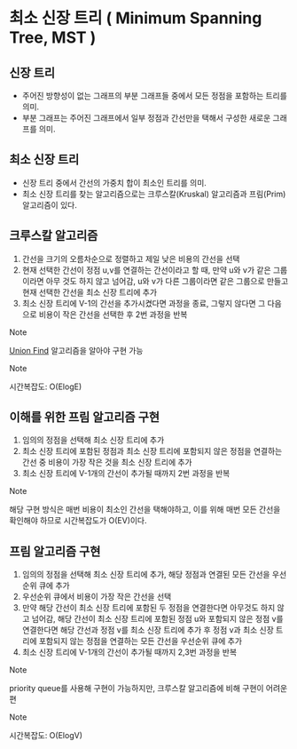 # 최소 신장 트리 ( Minimum Spanning Tree, MST )

## 신장 트리

- 주어진 방향성이 없는 그래프의 부분 그래프들 중에서 모든 정점을 포함하는 트리를 의미.
- 부분 그래프는 주어진 그래프에서 일부 정점과 간선만을 택해서 구성한 새로운 그래프를 의미.

## 최소 신장 트리

- 신장 트리 중에서 간선의 가중치 합이 최소인 트리를 의미.
- 최소 신장 트리를 찾는 알고리즘으로는 크루스칼(Kruskal) 알고리즘과 프림(Prim) 알고리즘이 있다.

## 크루스칼 알고리즘

1. 간선을 크기의 오름차순으로 정렬하고 제일 낮은 비용의 간선을 선택
2. 현재 선택한 간선이 정점 u,v를 연결하는 간선이라고 할 때, 만약 u와 v가 같은 그룹이라면 아무 것도 하지 않고 넘어감, u와 v가 다른 그룹이라면 같은 그룹으로 만들고 현재 선택한 간선을 최소 신장 트리에 추가
3. 최소 신장 트리에 V-1의 간선을 추가시켰다면 과정을 종료, 그렇지 않다면 그 다음으로 비용이 작은 간선을 선택한 후 2번 과정을 반복

> [!NOTE]
>
> [Union Find](./union-find.md) 알고리즘을 알아야 구현 가능

> [!NOTE]
>
> 시간복잡도: O(ElogE)

## 이해를 위한 프림 알고리즘 구현

1. 임의의 정점을 선택해 최소 신장 트리에 추가
2. 최소 신장 트리에 포함된 정점과 최소 신장 트리에 포함되지 않은 정점을 연결하는 간선 중 비용이 가장 작은 것을 최소 신장 트리에 추가
3. 최소 신장 트리에 V-1개의 간선이 추가될 때까지 2번 과정을 반복

> [!NOTE]
>
> 해당 구현 방식은 매번 비용이 최소인 간선을 택해야하고, 이를 위해 매번 모든 간선을 확인해야 하므로 시간복잡도가 O(EV)이다.

## 프림 알고리즘 구현

1. 임의의 정점을 선택해 최소 신장 트리에 추가, 해당 정점과 연결된 모든 간선을 우선순위 큐에 추가
2. 우선순위 큐에서 비용이 가장 작은 간선을 선택
3. 만약 해당 간선이 최소 신장 트리에 포함된 두 정점을 연결한다면 아무것도 하지 않고 넘어감, 해당 간선이 최소 신장 트리에 포함된 정점 u와 포함되지 않은 정점 v를 연결한다면 해당 간선과 정점 v를 최소 신장 트리에 추가 후 정점 v과 최소 신장 트리에 포함되지 않는 정점을 연결하는 모든 간선을 우선순위 큐에 추가
4. 최소 신장 트리에 V-1개의 간선이 추가될 때까지 2,3번 과정을 반복

> [!NOTE]
>
> priority queue를 사용해 구현이 가능하지만, 크루스칼 알고리즘에 비해 구현이 어려운 편

> [!NOTE]
>
> 시간복잡도: O(ElogV)
